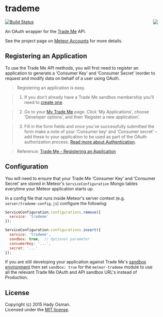 # trademe

<img align="right" src="https://camo.githubusercontent.com/f5717f054b3be088ed82e9846af2b19d1ca17850/687474703a2f2f6c6561726e2e7468756e6465726d6170732e636f6d2f77702d636f6e74656e742f75706c6f6164732f323031332f31322f74726164656d652d6c6f676f2e706e67">

[![Build Status](https://travis-ci.org/hadynz/meteor-trademe.svg)](https://travis-ci.org/hadynz/meteor-trademe)

An OAuth wrapper for the [Trade Me][trademe] API.

See the project page on [Meteor Accounts][accounts] for more details.

## Registering an Application

To use the Trade Me API methods, you will first need to register an application to generate a ‘Consumer Key’ 
and ‘Consumer Secret’ inorder to request and modify data on behalf of a user using OAuth.

> Registering an application is easy.

> 1. If you don’t already have a Trade Me sandbox membership you’ll need to [create one][register].

> 2. Go to your [My Trade Me][mytrademe] page. Click ‘My Applications’, choose ‘Developer options’, 
and then ‘Register a new application’.

> 3. Fill in the form fields and once you’ve successfully submitted the form make a note of 
your ‘Consumer key’ and ‘Consumer secret’ – add these to your application to be used as part 
of the OAuth authorization process. [Read more about Authentication][auth].

> Reference: [Trade Me - Registering an Application][registerapp]

## Configuration

You will need to ensure that your Trade Me ‘Consumer Key’ and ‘Consumer Secret’ are stored in Meteor's 
`ServiceConfiguration` Mongo tables everytime your Meteor application starts up.

In a config file that runs inside Meteor's server context (e.g. `server/trademe-config.js`) configure the
following:

```js
ServiceConfiguration.configurations.remove({
  service: 'trademe'
});

ServiceConfiguration.configurations.insert({
  service: 'trademe',
  sandbox: true,  // Optional parameter
  consumerKey: '...',
  secret: '...'
});
```

If you are still developing your application against Trade Me's [sandbox environment][sandbox] then
set `sandbox: true` for the `meteor-trademe` module to use all the relevant Trade Me OAuth and API
sandbox URL's instead of Production.

## License

Copyright (c) 2015 Hady Osman.   
Licensed under the [MIT license][license].

[trademe]: http://www.trademe.co.nz
[accounts]: https://www.meteor.com/accounts
[registerapp]: http://developer.trademe.co.nz/api-overview/registering-an-application
[register]: http://www.tmsandbox.co.nz/Members/Register.aspx
[mytrademe]: http://www.tmsandbox.co.nz/MyTradeMe/Default.aspx
[auth]: http://developer.trademe.co.nz/api-overview/authentication
[sandbox]: http://developer.trademe.co.nz/api-overview/sandbox-environment
[license]: https://github.com/hadynz/meteor-trademe/blob/master/README.md


